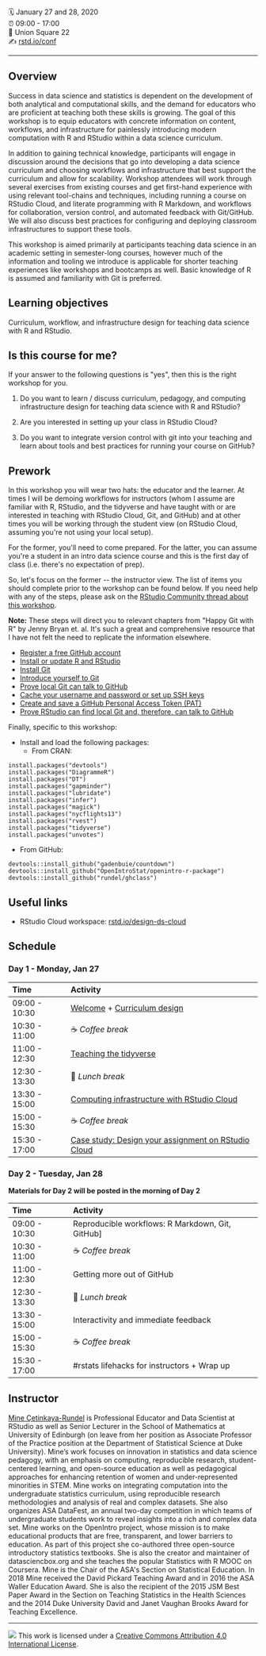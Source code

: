 :spiral_calendar: January 27 and 28, 2020  
:alarm_clock:     09:00 - 17:00  
:hotel:           Union Square 22  
:writing_hand:    [rstd.io/conf](http://rstd.io/conf)

-----

## Overview

Success in data science and statistics is dependent on the development of both analytical and computational skills, and the demand for educators who are proficient at teaching both these skills is growing. The goal of this workshop is to equip educators with concrete information on content, workflows, and infrastructure for painlessly introducing modern computation with R and RStudio within a data science curriculum.

In addition to gaining technical knowledge, participants will engage in discussion around the decisions that go into developing a data science curriculum and choosing workflows and infrastructure that best support the curriculum and allow for scalability. Workshop attendees will work through several exercises from existing courses and get first-hand experience with using relevant tool-chains and techniques, including running a course on RStudio Cloud, and literate programming with R Markdown, and workflows for collaboration, version control, and automated feedback with Git/GitHub. We will also discuss best practices for configuring and deploying classroom infrastructures to support these tools.

This workshop is aimed primarily at participants teaching data science in an academic setting in semester-long courses, however much of the information and tooling we introduce is applicable for shorter teaching experiences like workshops and bootcamps as well. Basic knowledge of R is assumed and familiarity with Git is preferred.

## Learning objectives

Curriculum, workflow, and infrastructure design for teaching data science with R and RStudio.

## Is this course for me?

If your answer to the following questions is "yes", then this is the right workshop for you.

1. Do you want to learn / discuss curriculum, pedagogy, and computing infrastructure design for teaching data science with R and RStudio?

2. Are you interested in setting up your class in RStudio Cloud?

3. Do you want to integrate version control with git into your teaching and learn about tools and best practices for running your course on GitHub?

## Prework

In this workshop you will wear two hats: the educator and the learner. At times I will be demoing workflows for instructors (whom I assume are familiar with R, RStudio, and the tidyverse and have taught with or are interested in teaching with RStudio Cloud, Git, and GitHub) and at other times you will be working through the student view (on RStudio Cloud, assuming you're not using your local setup).

For the former, you'll need to come prepared. For the latter, you can assume you're a student in an intro data science course and this is the first day of class (i.e. there's no expectation of prep).

So, let's focus on the former -- the instructor view. The list of items you should complete prior to the workshop can be found below. If you need help with any of the steps, please ask on the [RStudio Community thread about this workshop](https://community.rstudio.com/t/designing-the-data-science-classroom-workshop-rstudio-conf-2020).

**Note:** These steps will direct you to relevant chapters from "Happy Git with R" by Jenny Bryan et. al. It's such a great and comprehensive resource that I have not felt the need to replicate the information elsewhere.

- [Register a free GitHub account](https://happygitwithr.com/github-acct.html#github-acct)
- [Install or update R and RStudio](https://happygitwithr.com/install-r-rstudio.html#install-r-rstudio)
- [Install Git](https://happygitwithr.com/install-git.html#install-git)
- [Introduce yourself to Git](https://happygitwithr.com/hello-git.html#hello-git)
- [Prove local Git can talk to GitHub](https://happygitwithr.com/push-pull-github.html#push-pull-github)
- [Cache your username and password or set up SSH keys](https://happygitwithr.com/credential-caching.html#credential-caching)
- [Create and save a GitHub Personal Access Token (PAT)](https://happygitwithr.com/credential-caching.html#credential-caching)
- [Prove RStudio can find local Git and, therefore, can talk to GitHub](https://happygitwithr.com/rstudio-git-github.html#rstudio-git-github)

Finally, specific to this workshop:
- Install and load the following packages:
  - From CRAN:
  
```
install.packages("devtools")
install.packages("DiagrammeR")
install.packages("DT")
install.packages("gapminder")
install.packages("lubridate")
install.packages("infer")
install.packages("magick")
install.packages("nycflights13")
install.packages("rvest")
install.packages("tidyverse")
install.packages("unvotes")
```

  - From GitHub:
  
```
devtools::install_github("gadenbuie/countdown")
devtools::install_github("OpenIntroStat/openintro-r-package")
devtools::install_github("rundel/ghclass")
```


## Useful links

- RStudio Cloud workspace: [rstd.io/design-ds-cloud](https://rstd.io/design-ds-cloud)

## Schedule

### Day 1 - Monday, Jan 27

| Time          | Activity         |
| :------------ | :--------------- |
| 09:00 - 10:30 | [Welcome](https://rstudio-conf-2020.github.io/design-ds-classroom/materials/00-welcome/slides/00-welcome.html#1) +  [Curriculum design](https://github.com/rstudio-conf-2020/design-ds-classroom/tree/master/materials/01-curriculum-design) |
| 10:30 - 11:00 | :coffee: *Coffee break*   |
| 11:00 - 12:30 | [Teaching the tidyverse](https://github.com/rstudio-conf-2020/design-ds-classroom/tree/master/materials/02-teach-tidyverse) |
| 12:30 - 13:30 | :fork_and_knife: *Lunch break*    |
| 13:30 - 15:00 | [Computing infrastructure with RStudio Cloud](https://github.com/rstudio-conf-2020/design-ds-classroom/tree/master/materials/03-rstudio-cloud) |
| 15:00 - 15:30 | :coffee: *Coffee break*   |
| 15:30 - 17:00 | [Case study: Design your assignment on RStudio Cloud](https://github.com/rstudio-conf-2020/design-ds-classroom/tree/master/materials/04-case-study) |

### Day 2 - Tuesday, Jan 28

**Materials for Day 2 will be posted in the morning of Day 2**

| Time          | Activity         |
| :------------ | :--------------- |
| 09:00 - 10:30 | Reproducible workflows: R Markdown, Git, GitHub] |
| 10:30 - 11:00 | :coffee: *Coffee break*   |
| 11:00 - 12:30 | Getting more out of GitHub |
| 12:30 - 13:30 | :fork_and_knife: *Lunch break*    |
| 13:30 - 15:00 | Interactivity and immediate feedback |
| 15:00 - 15:30 | :coffee: *Coffee break*   |
| 15:30 - 17:00 | #rstats lifehacks for instructors + Wrap up |

## Instructor

[Mine Çetinkaya-Rundel](http://mine-cr.com/) is Professional Educator and Data Scientist at RStudio as well as Senior Lecturer in the School of Mathematics at University of Edinburgh (on leave from her position as Associate Professor of the Practice position at the Department of Statistical Science at Duke University). Mine’s work focuses on innovation in statistics and data science pedagogy, with an emphasis on computing, reproducible research, student-centered learning, and open-source education as well as pedagogical approaches for enhancing retention of women and under-represented minorities in STEM. Mine works on integrating computation into the undergraduate statistics curriculum, using reproducible research methodologies and analysis of real and complex datasets. She also organizes ASA DataFest, an annual two-day competition in which teams of undergraduate students work to reveal insights into a rich and complex data set. Mine works on the OpenIntro project, whose mission is to make educational products that are free, transparent, and lower barriers to education. As part of this project she co-authored three open-source introductory statistics textbooks. She is also the creator and maintainer of datasciencbox.org and she teaches the popular Statistics with R MOOC on Coursera. Mine is the Chair of the ASA's Section on Statistical Education. In 2018 Mine received the David Pickard Teaching Award and in 2016 the ASA Waller Education Award. She is also the recipient of the 2015 JSM Best Paper Award in the Section on Teaching Statistics in the Health Sciences and the 2014 Duke University David and Janet Vaughan Brooks Award for Teaching Excellence.

-----

![](https://i.creativecommons.org/l/by/4.0/88x31.png) This work is
licensed under a [Creative Commons Attribution 4.0 International
License](https://creativecommons.org/licenses/by/4.0/).
